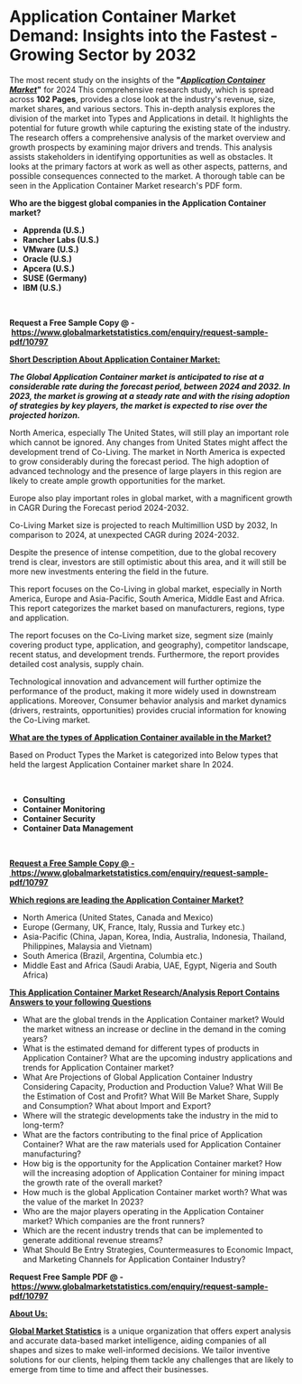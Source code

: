 <h1>Application Container Market Demand: Insights into the Fastest - Growing Sector by 2032</h1>
<p>The most recent study on the insights of the <strong>"</strong><a href="https://www.globalmarketstatistics.com/market-reports/application-container-market-10797"><strong><em>Application Container Market</em></strong></a><strong>"</strong>&nbsp;for 2024 This comprehensive research study, which is spread across <strong>102 Pages</strong>, provides a close look at the industry's revenue, size, market shares, and various sectors. This in-depth analysis explores the division of the market into Types and Applications in detail. It highlights the potential for future growth while capturing the existing state of the industry. The research offers a comprehensive analysis of the market overview and growth prospects by examining major drivers and trends. This analysis assists stakeholders in identifying opportunities as well as obstacles. It looks at the primary factors at work as well as other aspects, patterns, and possible consequences connected to the market. A thorough table can be seen in the Application Container Market research's PDF form.</p>
<p><strong>Who are the biggest global companies in the Application Container market?<br /></strong></p>
<ul>
<li><strong>Apprenda (U.S.)</strong></li>
<li><strong>Rancher Labs (U.S.)</strong></li>
<li><strong>VMware (U.S.)</strong></li>
<li><strong>Oracle (U.S.)</strong></li>
<li><strong>Apcera (U.S.)</strong></li>
<li><strong>SUSE (Germany)</strong></li>
<li><strong>IBM (U.S.)</strong></li>
</ul>
<p>&nbsp;</p>
<p><strong>Request a Free Sample Copy @ -&nbsp;</strong><a href="https://www.globalmarketstatistics.com/enquiry/request-sample-pdf/10797"><strong>https://www.globalmarketstatistics.com/enquiry/request-sample-pdf/10797</strong></a></p>
<p><strong><u>Short Description About Application Container Market:</u></strong></p>
<p><strong><em>The Global Application Container market is anticipated to rise at a considerable rate during the forecast period, between 2024 and 2032. In 2023, the market is growing at a steady rate and with the rising adoption of strategies by key players, the market is expected to rise over the projected horizon.</em></strong></p>
<p>North America, especially The United States, will still play an important role which cannot be ignored. Any changes from United States might affect the development trend of Co-Living. The market in North America is expected to grow considerably during the forecast period. The high adoption of advanced technology and the presence of large players in this region are likely to create ample growth opportunities for the market.</p>
<p>Europe also play important roles in global market, with a magnificent growth in CAGR During the Forecast period 2024-2032.</p>
<p>Co-Living Market size is projected to reach Multimillion USD by 2032, In comparison to 2024, at unexpected CAGR during 2024-2032.</p>
<p>Despite the presence of intense competition, due to the global recovery trend is clear, investors are still optimistic about this area, and it will still be more new investments entering the field in the future.</p>
<p>This report focuses on the Co-Living in global market, especially in North America, Europe and Asia-Pacific, South America, Middle East and Africa. This report categorizes the market based on manufacturers, regions, type and application.</p>
<p>The report focuses on the Co-Living market size, segment size (mainly covering product type, application, and geography), competitor landscape, recent status, and development trends. Furthermore, the report provides detailed cost analysis, supply chain.</p>
<p>Technological innovation and advancement will further optimize the performance of the product, making it more widely used in downstream applications. Moreover, Consumer behavior analysis and market dynamics (drivers, restraints, opportunities) provides crucial information for knowing the Co-Living market.</p>
<p><strong><u>What are the types of Application Container available in the Market?</u></strong></p>
<p>Based on Product Types the Market is categorized into Below types that held the largest Application Container market share In 2024.</p>
<p>&nbsp;</p>
<ul>
<li><strong>Consulting</strong></li>
<li><strong>Container Monitoring</strong></li>
<li><strong>Container Security</strong></li>
<li><strong>Container Data Management</strong></li>
</ul>
<p>&nbsp;</p>
<p><strong><u>Request a Free Sample Copy @ -&nbsp;</u></strong><a href="https://www.globalmarketstatistics.com/enquiry/request-sample-pdf/10797"><strong>https://www.globalmarketstatistics.com/enquiry/request-sample-pdf/10797</strong></a></p>
<p><strong><u>Which regions are leading the Application Container Market?</u></strong></p>
<ul>
<li>North America (United States, Canada and Mexico)</li>
<li>Europe (Germany, UK, France, Italy, Russia and Turkey etc.)</li>
<li>Asia-Pacific (China, Japan, Korea, India, Australia, Indonesia, Thailand, Philippines, Malaysia and Vietnam)</li>
<li>South America (Brazil, Argentina, Columbia etc.)</li>
<li>Middle East and Africa (Saudi Arabia, UAE, Egypt, Nigeria and South Africa)</li>
</ul>
<p><strong><u>This Application Container Market Research/Analysis Report Contains Answers to your following Questions</u></strong></p>
<ul>
<li>What are the global trends in the Application Container market? Would the market witness an increase or decline in the demand in the coming years?</li>
<li>What is the estimated demand for different types of products in Application Container? What are the upcoming industry applications and trends for Application Container market?</li>
<li>What Are Projections of Global Application Container Industry Considering Capacity, Production and Production Value? What Will Be the Estimation of Cost and Profit? What Will Be Market Share, Supply and Consumption? What about Import and Export?</li>
<li>Where will the strategic developments take the industry in the mid to long-term?</li>
<li>What are the factors contributing to the final price of Application Container? What are the raw materials used for Application Container manufacturing?</li>
<li>How big is the opportunity for the Application Container market? How will the increasing adoption of Application Container for mining impact the growth rate of the overall market?</li>
<li>How much is the global Application Container market worth? What was the value of the market In 2023?</li>
<li>Who are the major players operating in the Application Container market? Which companies are the front runners?</li>
<li>Which are the recent industry trends that can be implemented to generate additional revenue streams?</li>
<li>What Should Be Entry Strategies, Countermeasures to Economic Impact, and Marketing Channels for Application Container Industry?</li>
</ul>
<p><strong>Request Free Sample PDF @ -&nbsp;</strong><a href="https://www.globalmarketstatistics.com/enquiry/request-sample-pdf/10797"><strong>https://www.globalmarketstatistics.com/enquiry/request-sample-pdf/10797</strong></a></p>
<p><strong><u>About Us:</u></strong></p>
<p><a href="https://www.globalmarketstatistics.com/enquiry/request-sample-pdf/10797"><strong>Global Market Statistics</strong></a>&nbsp;is a unique organization that offers expert analysis and accurate data-based market intelligence, aiding companies of all shapes and sizes to make well-informed decisions. We tailor inventive solutions for our clients, helping them tackle any challenges that are likely to emerge from time to time and affect their businesses.</p>